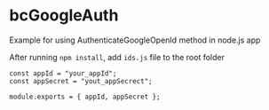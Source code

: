 # bcGoogleAuth

Example for using AuthenticateGoogleOpenId method in node.js app

After running `npm install`, add `ids.js` file to the root folder

```
const appId = "your_appId"; 
const appSecret = "yout_appSecrect"; 
  
module.exports = { appId, appSecret };
```
